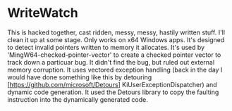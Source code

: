 # WriteWatch

This is hacked together, cast ridden, messy, messy, hastily written stuff.
I'll clean it up at some stage. Only works on x64 Windows apps. It's designed
to detect invalid pointers written to memory it allocates. It's used by
'MingW64-checked-pointer-vector' to create a checked pointer vector to track
down a particuar bug. It didn't find the bug, but ruled out external memory
corruption. It uses vectored exception handling (back in the day I would have
done something like this by detouring [https://github.com/microsoft/Detours] 
KiUserExceptionDispatcher) and dynamic code generation. It used the Detours
library to copy the faulting instruction into the dynamically generated code.
